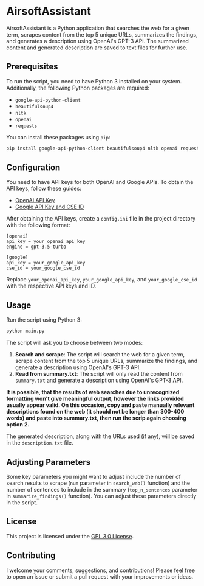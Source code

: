 # AirsoftAssistant

AirsoftAssistant is a Python application that searches the web for a given term, scrapes content from the top 5 unique URLs, summarizes the findings, and generates a description using OpenAI's GPT-3 API. The summarized content and generated description are saved to text files for further use.

## Prerequisites

To run the script, you need to have Python 3 installed on your system. Additionally, the following Python packages are required:

- `google-api-python-client`
- `beautifulsoup4`
- `nltk`
- `openai`
- `requests`

You can install these packages using `pip`:

```bash
pip install google-api-python-client beautifulsoup4 nltk openai requests
```

## Configuration

You need to have API keys for both OpenAI and Google APIs. To obtain the API keys, follow these guides:

- [OpenAI API Key](https://platform.openai.com/account/api-keys)
- [Google API Key and CSE ID](https://developers.google.com/custom-search/v1/introduction)

After obtaining the API keys, create a `config.ini` file in the project directory with the following format:

```
[openai]
api_key = your_openai_api_key
engine = gpt-3.5-turbo

[google]
api_key = your_google_api_key
cse_id = your_google_cse_id
```

Replace `your_openai_api_key`, `your_google_api_key`, and `your_google_cse_id` with the respective API keys and ID.

## Usage

Run the script using Python 3:

```bash
python main.py
```

The script will ask you to choose between two modes:

1. **Search and scrape**: The script will search the web for a given term, scrape content from the top 5 unique URLs, summarize the findings, and generate a description using OpenAI's GPT-3 API.
2. **Read from summary.txt**: The script will only read the content from `summary.txt` and generate a description using OpenAI's GPT-3 API.

**It is possible, that the results of web searches due to unrecognized formatting won't give meaningful output, however the links provided usually appear valid. On this occasion, copy and paste manually relevant descriptions found on the web (it should not be longer than 300-400 words) and paste into summary.txt, then run the scrip again choosing option 2.**

The generated description, along with the URLs used (if any), will be saved in the `description.txt` file.

## Adjusting Parameters

Some key parameters you might want to adjust include the number of search results to scrape (`num` parameter in `search_web()` function) and the number of sentences to include in the summary (`top_n_sentences` parameter in `summarize_findings()` function). You can adjust these parameters directly in the script.

## License

This project is licensed under the [GPL 3.0 License](https://www.gnu.org/licenses/gpl-3.0.en.html).

## Contributing

I welcome your comments, suggestions, and contributions! Please feel free to open an issue or submit a pull request with your improvements or ideas.
